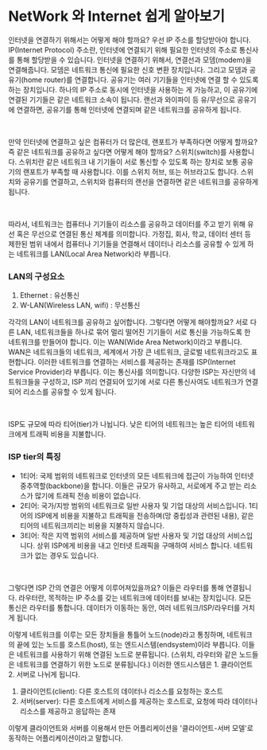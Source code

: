 # NetWork 와 Internet 쉽게 알아보기

인터넷을 연결하기 위해서는 어떻게 해야 할까요?
우선 IP 주소를 할당받아야 합니다. IP(Internet Protocol) 주소란, 인터넷에 연결되기 위해 필요한 인터넷의 주소로 통신사를 통해 할당받을 수 있습니다. 인터넷을 연결하기 위해서, 연결선과 모뎀(modem)을 연결해줍니다. 모뎀은 네트워크 통신에 필요한 신호 변환 장치입니다.
그리고 모뎀과 공유기(home router)를 연결합니다.
공유기는 여러 기기들을 인터넷에 연결 할 수 있도록 하는 장치입니다. 하나의 IP 주소로 동시에 인터넷을 사용하는 게 가능하고, 이 공유기에 연결된 기기들은 같은 네트워크 소속이 됩니다. 랜선과 와이파이 등 유/무선으로 공유기에 연결하면, 공유기를 통해 인터넷에 연결되며 같은 네트워크를 공유하게 됩니다.

<br>

만약 인터넷에 연결하고 싶은 컴퓨터가 더 많은데, 랜포트가 부족하다면 어떻게 할까요?
즉 같은 네트워크를 공유하고 싶다면 어떻게 해야 할까요?
스위치(switch)를 사용합니다. 스위치란 같은 네트워크 내 기기들이 서로 통신할 수 있도록 하는 장치로 보통 공유기의 랜포트가 부족할 때 사용합니다. 이를 스위치 허브, 또는 허브라고도 합니다. 스위치와 공유기를 연결하고, 스위치와 컴퓨터의 랜선을 연결하면 같은 네트워크를 공유하게 됩니다.

<br>

따라서, 네트워크는 컴퓨터나 기기들이 리소스를 공유하고 데이터를 주고 받기 위해 유선 혹은 무선으로 연결된 통신 체계를 의미합니다.
가정집, 회사, 학교, 데이터 센터 등 제한된 범위 내에서 컴퓨터나 기기들을 연결해서 데이터나 리소스를 공유할 수 있게 하는 네트워크를 LAN(Local Area Network)라 부릅니다.

### LAN의 구성요소

1. Ethernet : 유선통신
2. W-LAN(Wireless LAN, wifi) : 무선통신

각각의 LAN이 네트워크를 공유하고 싶어합니다. 그렇다면 어떻게 해야할까요?
서로 다른 LAN, 네트워크들을 하나로 묶어 멀리 떨어진 기기들이 서로 통신을 가능하도록 한 네트워크를 만들어야 합니다. 이는 WAN(Wide Area Network)이라고 부릅니다.
WAN은 네트워크들의 네트워크, 세계에서 가장 큰 네트워크, 글로벌 네트워크라고도 표현합니다.
이러한 네트워크를 연결하는 서비스를 제공하는 존재를 ISP(Internet Service Provider)라 부릅니다. 이는 통신사를 의미합니다. 다양한 ISP는 자신만의 네트워크들을 구성하고, ISP 끼리 연결되어 있기에 서로 다른 통신사여도 네트워크가 연결되어 리소스를 공유할 수 있게 됩니다.

<br>

ISP도 규모에 따라 티어(tier)가 나뉩니다. 낮은 티어의 네트워크는 높은 티어의 네트워크에게 트래픽 비용을 지불합니다.

### ISP tier의 특징

- 1티어: 국제 범위의 네트워크로 인터넷의 모든 네트워크에 접근이 가능하여 인터넷 중추역할(backbone)을 합니다. 이들은 규모가 유사하고, 서로에게 주고 받는 리소스가 많기에 트래픽 전송 비용이 없습니다.
- 2티어: 국가/지방 범위의 네트워크로 일반 사용자 및 기업 대상의 서비스입니다. 1티어의 ISP에게 비용을 지불하고 트래픽을 전송하며(망 중립성과 관련된 내용), 같은 티어의 네트워크끼리는 비용을 지불하지 않습니다.
- 3티어: 작은 지역 범위의 서비스를 제공하며 일반 사용자 및 기업 대상의 서비스입니다. 상위 ISP에게 비용을 내고 인터넷 트래픽을 구매하여 서비스 합니다. 네트워크가 없는 경우도 있습니다.

<br>

그렇다면 ISP 간의 연결은 어떻게 이루어져있을까요? 이들은 라우터를 통해 연결됩니다.
라우터란, 목적하는 IP 주소를 갖는 네트워크에 데이터를 보내는 장치입니다. 모든 통신은 라우터를 통합니다.
데이터가 이동하는 동안, 여러 네트워크/ISP/라우터를 거치게 됩니다.

이렇게 네트워크를 이루는 모든 장치들을 통틀어 노드(node)라고 통칭하며, 네트워크의 끝에 있는 노드를
호스트(host), 또는 엔드시스템(endsystem)이라 부릅니다.
이들은 네트워크를 사용하기 위해 연결된 노드로 분류됩니다.
(스위치, 라우터와 같은 노드들은 네트워크를 연결하기 위한 노드로 분류됩니다.)
이러한 엔드시스템은 1. 클라이언트 2. 서버로 나뉘게 됩니다.

1. 클라이언트(client): 다른 호스트의 데이터나 리소스를 요청하는 호스트
2. 서버(server): 다른 호스트에게 서비스를 제공하는 호스트로, 요청에 따라 데이터나 리소스를 제공하고 응답하는 존재

이렇게 클라이언트와 서버를 이용해서 만든 어플리케이션을 '클라이언트-서버 모델'로 동작하는 어플리케이션이라고 말합니다.

